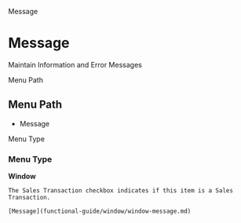 
Message
# Message


Maintain Information and Error Messages

Menu Path
## Menu Path



- Message

Menu Type
### Menu Type

**Window**

```
The Sales Transaction checkbox indicates if this item is a Sales Transaction.
```

```
[Message](functional-guide/window/window-message.md)
```